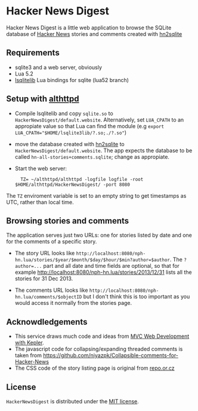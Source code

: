 # Hacker News Digest

Hacker News Digest is a little web application to browse the SQLite database of
[Hacker News](https://news.ycombinator.com/) stories and comments created with
[hn2sqlite](https://github.com/jesrui/hn2sqlite)

## Requirements

* sqlite3 and a web server, obviously
* Lua 5.2
* [lsqlitelib](https://github.com/jesrui/lsqlite3lib/tree/lua52) Lua bindings
for sqlite (lua52 branch)

## Setup with [althttpd](https://github.com/jesrui/althttpd)

* Compile lsqlitelib and copy `sqlite.so` to
`HackerNewsDigest/default.website`. Alternatively, set `LUA_CPATH` to an
appropiate value so that Lua can find the module (e.g `export
LUA_CPATH="$HOME/lsqlite3lib/?.so;./?.so"`)

* move the database created with
[hn2sqlite](https://github.com/jesrui/hn2sqlite) to 
`HackerNewsDigest/default.website`. The app expects the database to be called
`hn-all-stories+comments.sqlite`; change as appropiate.

* Start the web server:

        TZ= ~/althttpd/althttpd -logfile logfile -root $HOME/althttpd/HackerNewsDigest/ -port 8080

The `TZ` enviroment variable is set to an empty string to get timestamps as
UTC, rather than local time.

## Browsing stories and comments

The application serves just two URLs: one for stories listed by date and one
for the comments of a specific story.

* The story URL looks like
`http://localhost:8080/nph-hn.lua/stories/$year/$month/$day/$hour/$min?author=$author`.
The `?author=...` part and all date and time fields are optional, so that for example
<http://localhost:8080/nph-hn.lua/stories/2013/12/31> lists all the stories for
31 Dec 2013.

* The comments URL looks like
`http://localhost:8080/nph-hn.lua/comments/$objectID` but I don't think this is
too important as you would access it normally from the stories page.

## Acknowdledgements

* This service draws much code and ideas from
[MVC Web Development with Kepler](http://www.keplerproject.org/en/LuaGems_08).
* The javascript code for collapsing/expanding threaded comments is taken from
<https://github.com/niyazpk/Collapsible-comments-for-Hacker-News>
* The CSS code of the story listing page is original from
[repo.or.cz](http://repo.or.cz/gitweb.css)

## License

`HackerNewsDigest` is distributed under the
[MIT license](http://opensource.org/licenses/MIT).

